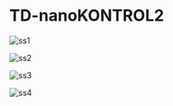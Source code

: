 # TD-nanoKONTROL2

![ss1](https://github.com/hisahayashi/TD-nanoKONTROL2/assets/1713215/cad1c14e-7806-4802-ade0-ab52b432cab6)

![ss2](https://github.com/hisahayashi/TD-nanoKONTROL2/assets/1713215/328c2094-1c3e-4a1f-9f93-2f815e44379d)

![ss3](https://github.com/hisahayashi/TD-nanoKONTROL2/assets/1713215/07be96aa-e58c-4c16-8274-5624182ab0c1)

![ss4](https://github.com/hisahayashi/TD-nanoKONTROL2/assets/1713215/b212e0db-1f54-4a38-82ae-db2a9265fa39)
